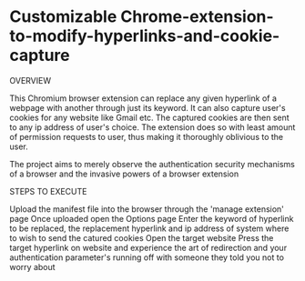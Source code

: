 # Customizable Chrome-extension-to-modify-hyperlinks-and-cookie-capture

OVERVIEW

This Chromium browser extension can replace any given hyperlink of a webpage with another through just its keyword. It can also capture user's cookies for any website like Gmail etc. The captured cookies are then sent to any ip address of user's choice. The extension does so with least amount of permission requests to user, thus making it thoroughly oblivious to the user.

The project aims to merely observe the authentication security mechanisms of a browser and the invasive powers of a browser extension

STEPS TO EXECUTE 

Upload the manifest file into the browser through the 'manage extension' page
Once uploaded open the Options page 
Enter the keyword of hyperlink to be replaced, the replacement hyperlink and ip address of system where to wish to send the catured cookies
Open the target website 
Press the target hyperlink on website and experience the art of redirection and your authentication parameter's running off with someone they told you not to worry about



